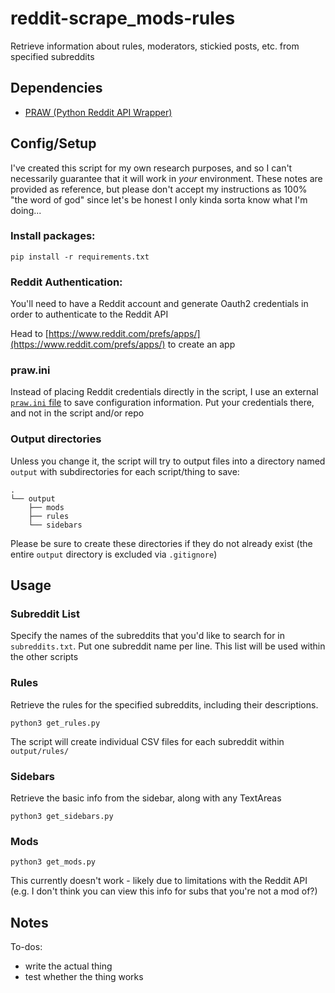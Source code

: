 # reddit-scrape_mods-rules
Retrieve information about rules, moderators, stickied posts, etc. from specified subreddits

## Dependencies

- [PRAW (Python Reddit API Wrapper)](https://github.com/praw-dev/praw)

## Config/Setup

I've created this script for my own research purposes, and so I can't necessarily guarantee that it will work in _your_ environment. These notes are provided as reference, but please don't accept my instructions as 100% "the word of god" since let's be honest I only kinda sorta know what I'm doing...

### Install packages:

`pip install -r requirements.txt`

### Reddit Authentication:

You'll need to have a Reddit account and generate Oauth2 credentials in order to authenticate to the Reddit API

Head to [https://www.reddit.com/prefs/apps/](https://www.reddit.com/prefs/apps/) to create an app

### praw.ini

Instead of placing Reddit credentials directly in the script, I use an external [`praw.ini` file](https://praw.readthedocs.io/en/stable/getting_started/configuration/prawini.html#praw-ini) to save configuration information. Put your credentials there, and not in the script and/or repo

### Output directories

Unless you change it, the script will try to output files into a directory named `output` with subdirectories for each script/thing to save:

```
.
└── output
    ├── mods
    ├── rules
    └── sidebars
```

Please be sure to create these directories if they do not already exist (the entire `output` directory is excluded via `.gitignore`)


## Usage

### Subreddit List

Specify the names of the subreddits that you'd like to search for in `subreddits.txt`. Put one subreddit name per line. This list will be used within the other scripts

### Rules

Retrieve the rules for the specified subreddits, including their descriptions.

`python3 get_rules.py`

The script will create individual CSV files for each subreddit within `output/rules/`

### Sidebars

Retrieve the basic info from the sidebar, along with any TextAreas

`python3 get_sidebars.py`


### Mods

`python3 get_mods.py`

This currently doesn't work - likely due to limitations with the Reddit API (e.g. I don't think you can view this info for subs that you're not a mod of?)

## Notes

To-dos:
- write the actual thing
- test whether the thing works